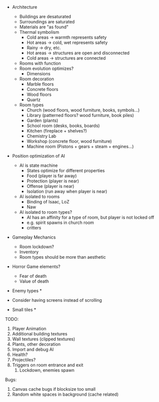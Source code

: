 * Architecture
    * Buildings are desaturated
    * Surroundings are saturated
    * Materials are "as found"
    * Thermal symbolism
        * Cold areas -> warmth represents safety
        * Hot areas -> cold, wet represents safety
        * Rainy -> dry, etc.
        * Hot areas -> structures are open and disconnected
        * Cold areas -> structures are connected
    * Rooms with function
    * Room evolution optimizes?
        * Dimensions
    * Room decoration
        * Marble floors
        * Concrete floors
        * Wood floors
        * Quartz
    * Room types
        * Church (wood floors, wood furniture, books, symbols...)
        * Library (patterned floors? wood furniture, book piles)
        * Garden (plants)
        * School room (desks, books, boards)
        * Kitchen (fireplace + shelves?)
        * Chemistry Lab
        * Workshop (concrete floor, wood furniture)
        * Machine room (Pistons + gears + steam + engines...)
* Position optimization of AI
    * AI is state machine
        * States optimize for different properties
        * Food (player is far away)
        * Protection (player is near)
        * Offense (player is near)
        * Isolation (run away when player is near)
    * AI isolated to rooms
        * Binding of Isaac, LoZ
        * Naw
    * AI isolated to room types?
        * AI has an affinity for a type of room, but player is not locked off
        * e.g. spirit spawns in church room
        * critters 
* Gameplay Mechanics
    * Room lockdown?
    * Inventory
    * Room types should be more than aesthetic
* Horror Game elements?
    * Fear of death
    * Value of death
* Enemy types
    * 

* Consider having screens instead of scrolling
* Small tiles
    * 

TODO:

1. Player Animation
1. Additional building textures
1. Wall textures (clipped textures)
1. Plants, other decoration
1. Import and debug AI
1. Health?
1. Projectiles?
1. Triggers on room entrance and exit
    1. Lockdown, enemies spawn

Bugs:

1. Canvas cache bugs if blocksize too small
1. Random white spaces in background (cache related)
